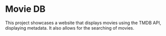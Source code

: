# Movie DB

This project showcases a website that displays movies using the TMDB API, displaying metadata. It also allows for the searching of movies.
